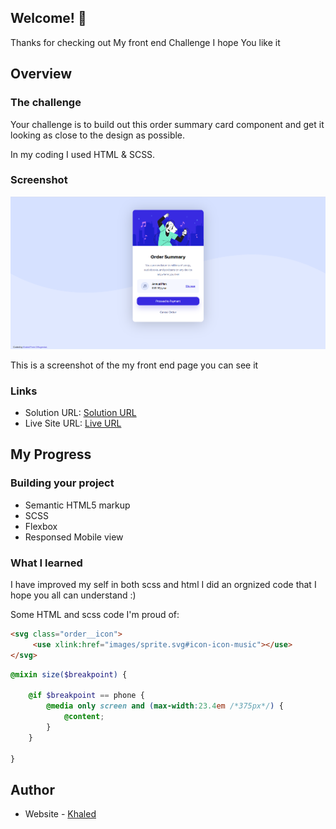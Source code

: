 

## Welcome! 👋

Thanks for checking out My front end Challenge I hope You like it


## Overview

### The challenge

Your challenge is to build out this order summary card component and get it looking as close to the design as possible.

In my coding I used HTML & SCSS. 

### Screenshot

![](./images/Screenshot.png)

This is a screenshot of the my front end page you can see it 

### Links 

- Solution URL: [Solution URL](https://www.frontendmentor.io/challenges/order-summary-component-QlPmajDUj)
- Live Site URL: [Live URL](-)   

## My Progress

### Building your project

- Semantic HTML5 markup
- SCSS
- Flexbox
- Responsed Mobile view

### What I learned 

I have improved my self in both scss and html I did an orgnized code that I hope you all can understand :)

Some HTML and scss code I'm proud of: 

```html
<svg class="order__icon">
     <use xlink:href="images/sprite.svg#icon-icon-music"></use>
</svg> 
```
```scss
@mixin size($breakpoint) {

    @if $breakpoint == phone {
        @media only screen and (max-width:23.4em /*375px*/) {
            @content;
        }
    }
    
}
```


## Author 

- Website - [Khaled](https://Mugendai.io)  

